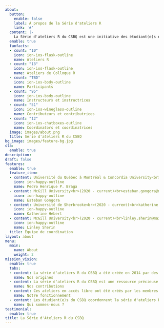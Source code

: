 ```yaml
---
about:
  button:
    enable: false
    label: À propos de la Série d'ateliers R
    link: '#'
  content: |-
    La Série d'ateliers R du CSBQ est une initiative des étudiant(e)s des cycles supérieurs et des postdoctorant(e)s du Centre québécois des sciences de la biodiversité (CSBQ). <br>Nous offrons des ateliers à d'autres étudiant(e)s des cycles supérieurs et des postdoctorant(e)s pour les aider à s'orienter dans les statistiques pour la recherche en écologie, évolution et biodiversité.
  enable: true
  funfacts:
  - count: "10"
    icon: ion-ios-flask-outline
    name: Ateliers R
  - count: "13"
    icon: ion-ios-flask-outline
    name: Ateliers de Colloque R
  - count: "TBD"
    icon: ion-ios-body-outline
    name: Participants
  - count: "95"
    icon: ion-ios-body-outline
    name: Instructeurs et instructrices
  - count: "51"
    icon: ion-ios-wineglass-outline
    name: Contributeurs et contributrices
  - count: "12"
    icon: ion-ios-chatboxes-outline
    name: Coordinators et coordinatrices
  image: images/about.png
  title: Série d'ateliers R du CSBQ
bg_image: images/feature-bg.jpg
cta:
  enable: true
description:
draft: false
features:
  enable: true
  feature_item:
  - content: Université du Québec à Montréal & Concordia University<br>(2017 - current)<br>ph.pereirabraga@gmail.com
    icon: ion-happy-outline
    name: Pedro Henrique P. Braga
  - content: McGill University<br>(2020 - current)<br>esteban.gongora@mail.mcgill.ca
    icon: ion-happy-outline
    name: Esteban Gongora
  - content: Université de Sherbrooke<br>(2020 - current)<br>katherine.hebert@usherbrooke.ca
    icon: ion-happy-outline
    name: Katherine Hébert
  - content: McGill University<br>(2020 - current)<br>linley.sherin@mail.mcgill.ca
    icon: ion-happy-outline
    name: Linley Sherin
  title: Équipe de coordination
layout: about
menu:
  main:
    name: About
    weight: 2
mission_vision:
  enable: true
  tabs:
  - content: La série d'ateliers R du CSBQ a été créée en 2014 par des étudiant(e)s des cycles supérieurs et des postdoctorant(e)s du CSBQ inspirés par les [ateliers statistique de BGSA McGill](https://sites.google.com/site/mcgillbgsa/), Vincent Fugère, Dalal Hanna, et Zofia Taranu. Tous les ateliers offerts aujourd'hui ont d'abord été développés par des étudiant(e)s des cycles supérieurs et des postdoctorant(e)s du CSBQ, et ont été maintenus par de nombreux autres étudiant(e)s des cycles supérieurs et des postdoctorant(e)s du CSBQ depuis 2014. En 2017, Léa Blondel, Marie-Hélène Brice et Pedro Henrique P. Braga ont entamé un processus visant à améliorer la reproductibilité et la collaboration pour le matériel des ateliers en convertissant les présentations Prezi originales en code RMarkdown, et en faisant la transition vers l'hébergement et le développement du contenu sur GitHub. L'équipe de coordination actuelle a poursuivi cette tâche et aura bientôt terminé la conversion du matériel écrit en RMarkdown et la centralisation de tous les ateliers sur Github.
    name: Nos origines
  - content: La série d'ateliers R du CSBQ est une ressource précieuse pour les étudiant(e)s des cycles supérieurs et des postdoctorant(e)s qui cherchent à améliorer leurs compétences et à acquérir de l'expérience en R, en statistiques, en collaboration et en enseignement, ainsi qu'en développement critique de contenu éducatif. Presque tous les aspects de la série sont rendus possibles par les contributions étudiant(e)s des cycles supérieurs et des postdoctorant(e)s qui cherchent à développer leurs compétences en coordonnant la série, en contribuant au développement et à l'enseignement des ateliers, et en participant aux ateliers année après année.
    name: Nos contributions
  - content: Ces ateliers en accès libre ont été créés par les membres du CSBQ pour les membres du CSBQ et la communauté au sens large. Le contenu de ces ateliers a été continuellement revu par les pairs et développé par les membres du CSBQ depuis leur développement initial en 2014. La série d'ateliers est instruite par des étudiant(e)s des cycles supérieurs et des postdoctorant(e)s du CSBQ, en anglais et en français, chaque année.
    name: Notre fonctionnement
  - content: Les étudiant(e)s du CSBQ coordonnent la série d'ateliers R et le Colloque R annuel. La série est actuellement coordonnée par quatre étudiants du CSBQ - Pedro Henrique P. Braga (depuis 2017), Katherine Hébert (depuis 2020), Linley Sherin (depuis 2020), et Esteban Gongora (depuis 2020). Les anciens coordonnateurs sont Marc-Olivier Beausoleil (2018-2019), Léa Blondel (2017-2018), Marie-Hélène Brice (2017-2020), Alexis Carteron (2019-2020), Vincent Fugère (2014-2017), Dalal Hanna (2014-2017), Krista Oke (2016-2017), Jacob Ziegler (2015-2016), Zofia Taranu (2014-2016).
    name: Qui sommes-nous ?
testimonial:
  enable: true
title: La Série d'Ateliers R du CSBQ
---
```

